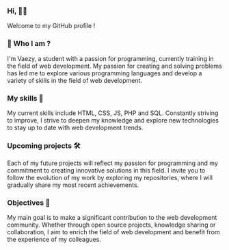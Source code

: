 ### Hi, 👋🏼

Welcome to my GitHub profile ! 

### 🧑 Who I am ?

I'm Vaezy, a student with a passion for programming, currently training in the field of web development. My passion for creating and solving problems has led me to explore various programming languages and develop a variety of skills in the field of web development.

### My skills 🚀

My current skills include HTML, CSS, JS, PHP and SQL. Constantly striving to improve, I strive to deepen my knowledge and explore new technologies to stay up to date with web development trends.

### Upcoming projects 🛠️

Each of my future projects will reflect my passion for programming and my commitment to creating innovative solutions in this field. I invite you to follow the evolution of my work by exploring my repositories, where I will gradually share my most recent achievements.

### Objectives 🎯

My main goal is to make a significant contribution to the web development community. Whether through open source projects, knowledge sharing or collaboration, I aim to enrich the field of web development and benefit from the experience of my colleagues.
